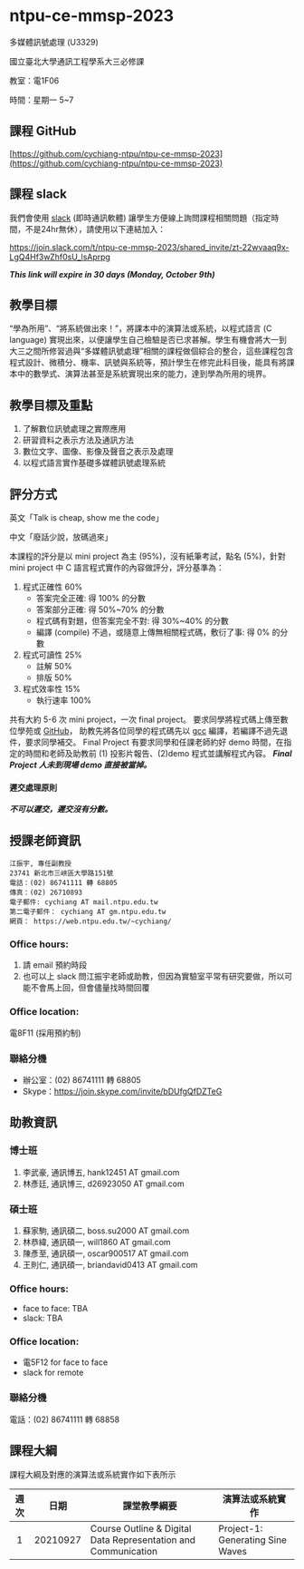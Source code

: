 # ntpu-ce-mmsp-2023
多媒體訊號處理 (U3329)

國立臺北大學通訊工程學系大三必修課

教室：電1F06

時間：星期一 5~7

## 課程 GitHub
[https://github.com/cychiang-ntpu/ntpu-ce-mmsp-2023](https://github.com/cychiang-ntpu/ntpu-ce-mmsp-2023)

## 課程 slack
我們會使用 [slack](https://slack.com/intl/en-tw/) (即時通訊軟體) 讓學生方便線上詢問課程相關問題（指定時間，不是24hr無休），請使用以下連結加入：

https://join.slack.com/t/ntpu-ce-mmsp-2023/shared_invite/zt-22wvaaq9x-LgQ4Hf3wZhf0sU_lsAprpg

***This link will expire in 30 days (Monday, October 9th)***

## 教學目標
“學為所用”、“將系統做出來！”，將課本中的演算法或系統，以程式語言 (C language) 實現出來，以便讓學生自己檢驗是否已求甚解。學生有機會將大一到大三之間所修習過與“多媒體訊號處理”相關的課程做個綜合的整合，這些課程包含程式設計、微積分、機率、訊號與系統等，預計學生在修完此科目後，能具有將課本中的數學式、演算法甚至是系統實現出來的能力，達到學為所用的境界。

## 教學目標及重點
1. 了解數位訊號處理之實際應用
2. 研習資料之表示方法及通訊方法
3. 數位文字、圖像、影像及聲音之表示及處理
4. 以程式語言實作基礎多媒體訊號處理系統

## 評分方式
英文「Talk is cheap, show me the code」

中文「廢話少說，放碼過來」

本課程的評分是以 mini project 為主 (95%)，沒有紙筆考試，點名 (5%)，針對 mini project 中 C 語言程式實作的內容做評分，評分基準為：
1. 程式正確性 60%
    * 答案完全正確: 得 100% 的分數
    * 答案部分正確: 得 50%~70% 的分數
    * 程式碼有對題，但答案完全不對: 得 30%~40% 的分數
    * 編譯 (compile) 不過，或隨意上傳無相關程式碼，敷衍了事: 得 0% 的分數
2. 程式可讀性 25%
    * 註解 50% 
    * 排版 50%
3. 程式效率性 15%
    * 執行速率 100%


共有大約 5-6 次 mini project，一次 final project。
要求同學將程式碼上傳至數位學苑或 [GitHub](https://github.com/)，
助教先將各位同學的程式碼先以 [gcc](https://gcc.gnu.org/) 編譯，若編譯不過先退件，要求同學補交。
Final Project 有要求同學和任課老師約好 demo 時間，在指定的時間和老師及助教前 (1) 投影片報告、(2)demo 程式並講解程式內容。
***Final Project 人未到現場 demo 直接被當掉。***

#### 遲交處理原則
***不可以遲交，遲交沒有分數。***

## 授課老師資訊

```
江振宇, 專任副教授
23741 新北市三峽區大學路151號
電話：(02) 86741111 轉 68805
傳真：(02) 26710893
電子郵件: cychiang AT mail.ntpu.edu.tw
第二電子郵件： cychiang AT gm.ntpu.edu.tw
網頁： https://web.ntpu.edu.tw/~cychiang/
```

### Office hours:
1. 請 email 預約時段
2. 也可以上 slack 問江振宇老師或助教，但因為實驗室平常有研究要做，所以可能不會馬上回，但會儘量找時間回覆

### Office location:
電8F11 (採用預約制)

### 聯絡分機
* 辦公室：(02) 86741111 轉 68805 
* Skype：https://join.skype.com/invite/bDUfgQfDZTeG

## 助教資訊
### 博士班
1. 李武豪, 通訊博五, hank12451 AT gmail.com
2. 林彥廷, 通訊博三, d26923050 AT gmail.com

### 碩士班
1. 蘇家駒, 通訊碩二, boss.su2000 AT gmail.com
2. 林恭緯, 通訊碩一, will1860 AT gmail.com
3. 陳彥至, 通訊碩一, oscar900517 AT gmail.com
4. 王則仁, 通訊碩一, briandavid0413 AT gmail.com

### Office hours:
* face to face: TBA
* slack: TBA

### Office location:
* 電5F12 for face to face
* slack for remote

### 聯絡分機
電話：(02) 86741111 轉 68858

## 課程大綱
課程大綱及對應的演算法或系統實作如下表所示

|週次| 日期 |課堂教學綱要|演算法或系統實作|
|:-:|:----:| ----------|--------------|
| 1 | 20210927 | Course Outline & Digital Data Representation and Communication | Project-1: Generating Sine Waves |
